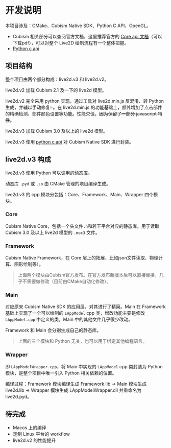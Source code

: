 [python c api]: https://docs.python.org/3/c-api/index.html

[Core api 文档]: https://docs.live2d.com/en/cubism-sdk-manual/cubism-core-api-reference/

# 开发说明

本项目涉及：CMake、Cubism Native SDK、Python C API、OpenGL。

* Cubism 相关部分可以查阅官方文档，这里推荐官方的 [Core api 文档]（可以下载pdf），可以对整个 Live2D 绘制流程有一个整体把握。
* [Python c api]

## 项目结构

整个项目由两个部分构成：live2d.v3 和 live2d.v2。

live2d.v2 加载 Cubism 2.1 及一下的 live2d 模型。

live2d.v2 完全采用 python 实现，通过工具对 live2d.min.js 反混淆、转 Python 生成，并辅以手动修复💦。在 live2d.min.js 的功能基础上，额外增加了点击部件的精确检测、部件颜色设置等功能。性能欠佳，~~因为保留了一部分 javascript 特性~~。

live2d.v3 加载 Cubism 3.0 及以上的 live2d 模型。

live2d.v3 使用 [python c api] 对 Cubism Native SDK 进行封装。

## live2d.v3 构成

live2d.v3 使用 Python 可以调用的动态库。

动态库 `.pyd` 或 `.so` 由 CMake 管理的项目编译生成。

live2d.v3 的 cpp 模块分包括：Core、Framework、Main、Wrapper 四个模块。

### Core

Cubism Native Core，包括一个头文件`.h`和若干平台对应的静态库。用于读取 Cubism 3.0 及以上 live2d 模型的 `.moc3` 文件。

### Framework
Cubism Native Framework，在 Core 层上的拓展，比如json文件读取、物理计算、图形绘制等）。

> 上面两个模块由Cubism官方发布。在官方发布新版本后可以直接替换，几乎不需要做修改（目前由CMake自动化修改）。

### Main
对应原来 Cubism Native SDK 的应用层，对其进行了精简。Main 在 Framework 基础上实现了一个可以绘制的 `LAppModel` cpp 类，增改功能主要是修改 `LAppModel.cpp` 中定义的类。Main 中的其他文件几乎很少改动。

Framework 和 Main 会分别生成自己的静态库。

> 上面的三个模块和 Python 无关，也可以用于绑定其他编程语言。

### Wrapper 
即 `LAppModelWrapper.cpp`，将 Main 中实现的 `LAppModel` cpp 类封装为 Python 模块，是整个项目中唯一引入 Python 相关依赖的位置。

编译过程：Framework 模块编译生成 Framework.lib -> Main 模块生成 live2d.lib -> Wrapper 模块生成 LAppModelWrapper.dll 并重命名为 live2d.pyd。

## 待完成
* Macos 上的编译
* 定制 Linux 平台的 workflow
* live2d.v2 的性能提升

